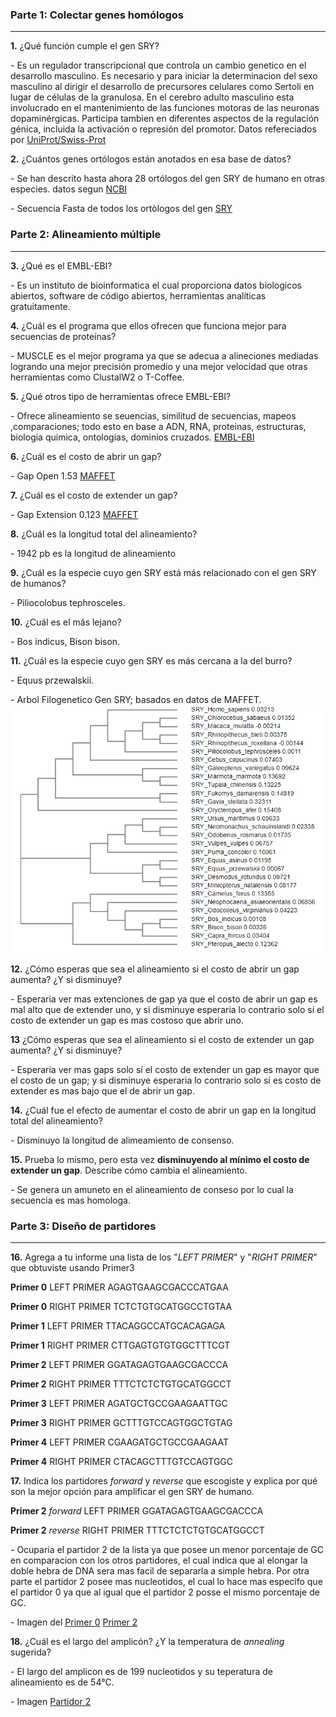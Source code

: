 ### Parte 1: Colectar genes homólogos

---

**1.** ¿Qué función cumple el gen SRY?

*-* Es un regulador transcripcional que controla un cambio genetico en el desarrollo masculino. Es necesario y para iniciar la determinacion del sexo masculino al dirigir el desarrollo de precursores celulares como Sertoli en lugar de células de la granulosa. En el cerebro adulto masculino esta involucrado en el mantenimiento de las funciones motoras de las neuronas dopaminérgicas. Participa tambien en diferentes aspectos de la regulación génica, incluida la activación o represión del promotor. Datos refereciados por [UniProt/Swiss-Prot](https://www.uniprot.org/uniprot/Q05066)

**2.** ¿Cuántos genes ortólogos están anotados en esa base de datos?

*-* Se han descrito hasta ahora 28 ortólogos del gen SRY de humano en otras especies. datos segun [NCBI](https://www.ncbi.nlm.nih.gov/gene/6736#reference-sequences)

*-* Secuencia Fasta de todos los ortòlogos del gen  [SRY](https://github.com/CamilaFrancisca/Laboratorio/blob/master/Fasta02.fasta)

### Parte 2: Alineamiento múltiple

---

**3.** ¿Qué es el EMBL-EBI?

*-*  Es un instituto de bioinformatica el cual proporciona datos biologicos abiertos, software de código abiertos, herramientas analíticas gratuitamente.

**4.** ¿Cuál es el programa que ellos ofrecen que funciona mejor para secuencias de proteínas?

*-* MUSCLE es el mejor programa ya que se adecua a alineciones mediadas logrando una mejor precisión promedio y una mejor velocidad que otras herramientas como ClustalW2 o T-Coffee.  

**5.** ¿Qué otros tipo de herramientas ofrece EMBL-EBI? 

*-* Ofrece alineamiento se seuencias, similitud de secuencias, mapeos ,comparaciones; todo esto en base a ADN, RNA, proteinas, estructuras, biologia quimica, ontologias, dominios cruzados. [EMBL-EBI](https://www.ebi.ac.uk/services/all)

**6.** ¿Cuál es el costo de abrir un gap?

*-* Gap Open 1.53 [MAFFET](https://www.ebi.ac.uk/Tools/services/web/toolresult.ebi?jobId=mafft-I20180810-153305-0272-23252617-p2m&analysis=details)

**7.** ¿Cuál es el costo de extender un gap?

*-* Gap Extension 0.123 [MAFFET](https://www.ebi.ac.uk/Tools/services/web/toolresult.ebi?jobId=mafft-I20180810-153305-0272-23252617-p2m&analysis=details)

**8.** ¿Cuál es la longitud total del alineamiento?

*-* 1942 pb es la longitud de alineamiento

**9.** ¿Cuál es la especie cuyo gen SRY está más relacionado con el gen SRY de humanos?

*-* Piliocolobus tephrosceles.

**10.** ¿Cuál es el más lejano?

*-* Bos indicus, Bison bison.

**11.** ¿Cuál es la especie cuyo gen SRY es más cercana a la del burro?

*-* Equus przewalskii.

*-* Arbol Filogenetico Gen SRY; basados en datos de MAFFET. ![Arbol](https://github.com/CamilaFrancisca/Laboratorio/blob/master/SRY%20Arbol.png)

**12.** ¿Cómo esperas que sea el alineamiento si el costo de abrir un gap aumenta? ¿Y si disminuye?

*-* Esperaria ver mas extenciones de gap ya que el costo de abrir un gap es mal alto que de extender uno, y si disminuye esperaria lo contrario solo sí el costo de extender un gap es mas costoso que abrir uno.

**13** ¿Cómo esperas que sea el alineamiento si el costo de extender un gap aumenta? ¿Y si disminuye?

*-* Esperaria ver mas gaps solo sí el costo de extender un gap es mayor que el costo de un gap; y si disminuye esperaria lo contrario solo sí es costo de extender es mas bajo que el de abrir un gap. 

**14.** ¿Cuál fue el efecto de aumentar el costo de abrir un gap en la longitud total del alineamiento? 

*-* Disminuyo la longitud de alimeamiento de consenso.

**15.** Prueba lo mismo, pero esta vez **disminuyendo al mínimo el costo de extender un gap**. Describe cómo cambia el alineamiento.

*-* Se genera un amuneto en el alineamiento de conseso por lo cual la secuencia es mas homologa.

### Parte 3: Diseño de partidores

---

**16.** Agrega a tu informe una lista de los "_LEFT PRIMER_" y "_RIGHT PRIMER_" que obtuviste usando Primer3

**Primer 0** LEFT PRIMER AGAGTGAAGCGACCCATGAA

**Primer 0** RIGHT PRIMER TCTCTGTGCATGGCCTGTAA

**Primer 1** LEFT PRIMER TTACAGGCCATGCACAGAGA

**Primer 1** RIGHT PRIMER CTTGAGTGTGTGGCTTTCGT

**Primer 2** LEFT PRIMER GGATAGAGTGAAGCGACCCA
 
**Primer 2** RIGHT PRIMER TTTCTCTCTGTGCATGGCCT

**Primer 3** LEFT PRIMER AGATGCTGCCGAAGAATTGC

**Primer 3** RIGHT PRIMER GCTTTGTCCAGTGGCTGTAG

**Primer 4** LEFT PRIMER CGAAGATGCTGCCGAAGAAT

**Primer 4** RIGHT PRIMER CTACAGCTTTGTCCAGTGGC

**17.** Indica los partidores _forward_ y _reverse_ que escogiste y explica por qué son la mejor opción para amplificar el gen SRY de humano. 

**Primer 2** _forward_ LEFT PRIMER GGATAGAGTGAAGCGACCCA

**Primer 2** _reverse_ RIGHT PRIMER TTTCTCTCTGTGCATGGCCT

*-* Ocuparia el partidor 2 de la lista ya que posee un menor porcentaje de GC en comparacion con los otros partidores, el cual indica que al elongar la doble hebra de DNA sera mas facil de separarla a simple hebra. Por otra parte el partidor 2 posee mas nucleotidos, el cual lo hace mas especifo que el partidor 0 ya que al igual que el partidor 2 posse el mismo porcentaje de GC. 

*-* Imagen del [Primer 0](https://github.com/CamilaFrancisca/Laboratorio/blob/master/Primer%20o.png) [Primer 2](https://github.com/CamilaFrancisca/Laboratorio/blob/master/Primer%202.png)

**18.** ¿Cuál es el largo del amplicón? ¿Y la temperatura de _annealing_ sugerida?

*-* El largo del amplicon es de 199 nucleotidos y su teperatura de alineamiento es de 54°C.

*-* Imagen [Partidor 2](https://github.com/CamilaFrancisca/Laboratorio/blob/master/Primer%202.png)
